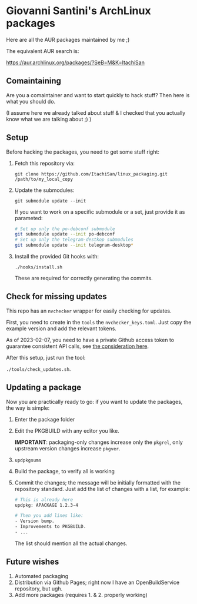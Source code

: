 # Giovanni Santini's ArchLinux packages

Here are all the AUR packages maintained by me ;)

The equivalent AUR search is:

https://aur.archlinux.org/packages/?SeB=M&K=ItachiSan


## Comaintaining

Are you a comaintainer and want to start quickly to hack stuff? Then here is what you should do.

(I assume here we already talked about stuff & I checked that you actually know what we are talking about ;) )


## Setup
Before hacking the packages, you need to get some stuff right:
1. Fetch this repository via:

   `git clone https://github.com/ItachiSan/linux_packaging.git /path/to/my_local_copy`

2. Update the submodules:

   `git submodule update --init`

   If you want to work on a specific submodule or a set, just provide it as parameted:
   ```sh
   # Set up only the po-debconf submodule
   git submodule update --init po-debconf
   # Set up only the telegram-destkop submodules
   git submodule update --init telegram-desktop*
   ```

3. Install the provided Git hooks with:

   `./hooks/install.sh`

   These are required for correctly generating the commits.

## Check for missing updates

This repo has an `nvchecker` wrapper for easily checking for updates.

First, you need to create in the `tools` the `nvchecker_keys.toml`.
Just copy the example version and add the relevant tokens.

As of 2023-02-07, you need to have a private Github access token to guarantee consistent API calls,
see [the consideration here](https://github.com/simon04/aur-out-of-date#principle).

After this setup, just run the tool:

`./tools/check_updates.sh`.

## Updating a package
Now you are practically ready to go: if you want to update the packages, the way is simple:
1. Enter the package folder
2. Edit the PKGBUILD with any editor you like.

   **IMPORTANT**: packaging-only changes increase only the `pkgrel`,
   only upstream version changes increase `pkgver`.

3. `updpkgsums` 
4. Build the package, to verify all is working
5. Commit the changes; the message will be initially formatted with the repository standard.
   Just add the list of changes with a list, for example:
   ```sh
   # This is already here
   updpkg: APACKAGE 1.2.3-4
   
   # Then you add lines like:
   - Version bump.
   - Improvements to PKGBUILD.
   - ...
   ```
   The list should mention all the actual changes.

## Future wishes

1. Automated packaging
2. Distribution via Github Pages; right now I have an OpenBuildService repository, but ugh.
3. Add more packages (requires 1. & 2. properly working)
